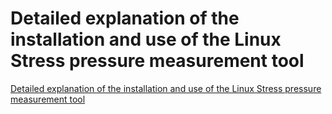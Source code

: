# Detailed explanation of the installation and use of the Linux Stress pressure measurement tool
[Detailed explanation of the installation and use of the Linux Stress pressure measurement tool](https://aiwithcloud.com/2022/09/15/detailed_explanation_of_the_installation_and_use_of_the_linux_stress_pressure_measurement_tool/)